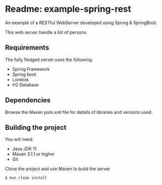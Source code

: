 # Readme: example-spring-rest
An example of a RESTful WebServer developed using Spring & SpringBoot.

This web server handle a list of persons.



## Requirements

The fully fledged server uses the following:

* Spring Framework
* Spring boot
* Lombok
* H2 Database

## Dependencies
Browse the Maven pom.xml file for details of libraries and versions used.

## Building the project
You will need:

*	Java JDK 11
*	Maven 3.1.1 or higher
*	Git

Clone the project and use Maven to build the server

	$ mvn clean install


